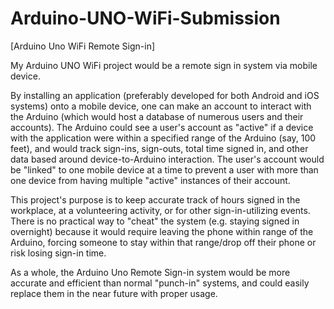 # Arduino-UNO-WiFi-Submission

[Arduino Uno WiFi Remote Sign-in]

My Arduino UNO WiFi project would be a remote sign in system via mobile device.

By installing an application (preferably developed for both Android and iOS systems) onto a mobile device, one can make an account to interact with the Arduino (which would host a database of numerous users and their accounts). The Arduino could see a user's account as "active" if a device with the application were within a specified range of the Arduino (say, 100 feet), and would track sign-ins, sign-outs, total time signed in, and other data based around device-to-Arduino interaction. The user's account would be "linked" to one mobile device at a time to prevent a user with more than one device from having multiple "active" instances of their account.

This project's purpose is to keep accurate track of hours signed in the workplace, at a volunteering activity, or for other sign-in-utilizing events. There is no practical way to "cheat" the system (e.g. staying signed in overnight) because it would require leaving the phone within range of the Arduino, forcing someone to stay within that range/drop off their phone or risk losing sign-in time.

As a whole, the Arduino Uno Remote Sign-in system would be more accurate and efficient than normal "punch-in" systems, and could easily replace them in the near future with proper usage.
